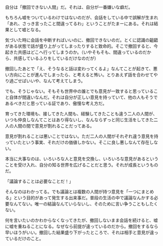 自分は「撤回できない人間」だ。それは、自分が一番嫌いな癖だ。

もちろん嘘をついているわけではないのだが、会話をしている中で誤解が生まれ「あれ、さっき言ったこと間違ってるわ」ということがたまーにある。それは結果として嘘となる。

気づいた時に会話を中断すればいいのに、撤回できないのだ。とくに認識の齟齬がある状態で話が盛り上がってしまったりすると致命的。そこで撤回すると、今起きた共感はどこへ行ってしまうのか。（いやそもそも、間違っているのだから、共感しているふりをしているだけなのだが）

撤回したあとで「え、そうなると話は変わってくるよ」なんてことが起きて、悪い方向にことが進んでしまったら、と考えると怖い。とりあえず話を合わせてやり過ごせばいいや、なんて考えてしまう。

でも、そうじゃない。そもそも世界中の誰とでも意見が一致すると思っていること自体が間違いなんだ。それは自分が正しい意見を持っていて、他の人もそうであるべきだと思っている証であり、傲慢な考え方だ。

育ってきた環境も、接してきた人間も、経験してきたことも違う二人の人間が、いつも仲良しなんてことはあり得ないし、なんならずっと同じ生活をしてきた二人の人間の間で意見が割れることだってある。

意見が割れることは悪いことではない。ただ二人の人間がそれぞれ違う意見を持っていたという事実、それだけの価値しかない。そこに良し悪しなんて存在しない。

本当に大事なのは、いろいろな人と意見を交換し、いろいろな意見があるということを受け入れ、自分の知る世界を広げることだと思う。それが成長というものだ。

「議論することは必要なことだ！」

そんなのはわかってる。でも議論とは複数の人間が持つ意見を「一つにまとめる」という目的があって発生する出来事だ。普段の生活の中で議論なんかする必要なんてない。唯一の結論なんていらないし、そのために言い争うこともしたくない。

何を言いたいのかわからなくなってきたが、撤回しないまま会話を続けると、嘘に嘘を重ねることになる。なぜなら前提が違っているのだから。撤回をするなら早いほうがいい。撤回した結果盛り下がったところで、それは相手と意見が違っているだけのこと。
